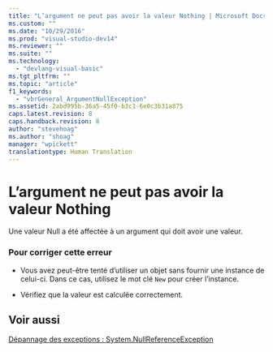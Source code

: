 ```yaml
---
title: "L’argument ne peut pas avoir la valeur Nothing | Microsoft Docs"
ms.custom: ""
ms.date: "10/29/2016"
ms.prod: "visual-studio-dev14"
ms.reviewer: ""
ms.suite: ""
ms.technology: 
  - "devlang-visual-basic"
ms.tgt_pltfrm: ""
ms.topic: "article"
f1_keywords: 
  - "vbrGeneral_ArgumentNullException"
ms.assetid: 2abd995b-36a5-45f0-b3c1-6e0c3b31a875
caps.latest.revision: 8
caps.handback.revision: 8
author: "stevehoag"
ms.author: "shoag"
manager: "wpickett"
translationtype: Human Translation
---
```

# L’argument ne peut pas avoir la valeur Nothing
Une valeur Null a été affectée à un argument qui doit avoir une valeur.  
  
### Pour corriger cette erreur  
  
-   Vous avez peut\-être tenté d’utiliser un objet sans fournir une instance de celui\-ci. Dans ce cas, utilisez le mot clé `New` pour créer l’instance.  
  
-   Vérifiez que la valeur est calculée correctement.  
  
## Voir aussi  
 [Dépannage des exceptions : System.NullReferenceException](../Topic/Troubleshooting%20Exceptions:%20System.NullReferenceException.md)